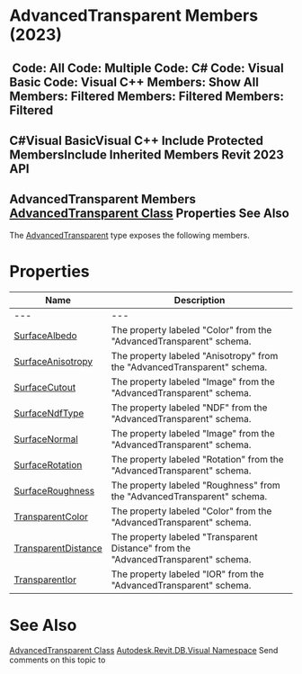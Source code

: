 # AdvancedTransparent Members (2023)

﻿
 Code: All Code: Multiple Code: C# Code: Visual Basic Code: Visual C++  Members: Show All Members: Filtered Members: Filtered Members: Filtered   
---  
C#Visual BasicVisual C++
Include Protected MembersInclude Inherited Members
Revit 2023 API  
---  
AdvancedTransparent Members  
[AdvancedTransparent Class](123a1d0d-0c2f-b510-fe5e-e4db5f247f27.md "AdvancedTransparent Class") Properties See Also  
---  
The [AdvancedTransparent](123a1d0d-0c2f-b510-fe5e-e4db5f247f27.md "AdvancedTransparent Class") type exposes the following members.
# Properties
| Name | Description |
| --- | --- |
| --- | --- | --- |
| [SurfaceAlbedo](8a857208-f65c-10c7-afbc-9ea1ec2d1f24.md "SurfaceAlbedo Property") | The property labeled "Color" from the "AdvancedTransparent" schema. |
| [SurfaceAnisotropy](0b9c02f6-687b-648d-dc75-65e899411c51.md "SurfaceAnisotropy Property") | The property labeled "Anisotropy" from the "AdvancedTransparent" schema. |
| [SurfaceCutout](14df5d06-637a-abff-495f-9a5563686fcd.md "SurfaceCutout Property") | The property labeled "Image" from the "AdvancedTransparent" schema. |
| [SurfaceNdfType](431eef57-2346-9a75-5167-c47146b862ad.md "SurfaceNdfType Property") | The property labeled "NDF" from the "AdvancedTransparent" schema. |
| [SurfaceNormal](99625313-45eb-6134-937e-3f0f2906dfe3.md "SurfaceNormal Property") | The property labeled "Image" from the "AdvancedTransparent" schema. |
| [SurfaceRotation](3a1b6772-e7e6-78e0-91e2-63b578733413.md "SurfaceRotation Property") | The property labeled "Rotation" from the "AdvancedTransparent" schema. |
| [SurfaceRoughness](40c1fa72-3e49-4984-dabc-fe57f620e90b.md "SurfaceRoughness Property") | The property labeled "Roughness" from the "AdvancedTransparent" schema. |
| [TransparentColor](ad5100c6-b5e3-bbd9-e4ac-9e0601a89e25.md "TransparentColor Property") | The property labeled "Color" from the "AdvancedTransparent" schema. |
| [TransparentDistance](972864f0-28cb-ad77-4271-fe53414d99c3.md "TransparentDistance Property") | The property labeled "Transparent Distance" from the "AdvancedTransparent" schema. |
| [TransparentIor](df44da08-e413-37d9-f26f-f88207074cdf.md "TransparentIor Property") | The property labeled "IOR" from the "AdvancedTransparent" schema. |

# See Also
[AdvancedTransparent Class](123a1d0d-0c2f-b510-fe5e-e4db5f247f27.md "AdvancedTransparent Class")
[Autodesk.Revit.DB.Visual Namespace](f5a10581-6ac2-be19-0e32-f87d05bc8b83.md "Autodesk.Revit.DB.Visual Namespace")
Send comments on this topic to 